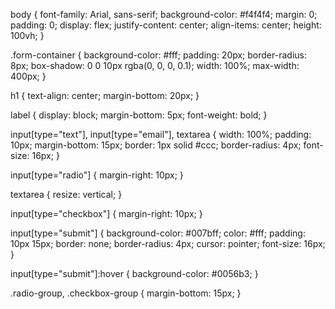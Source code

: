 body {
    font-family: Arial, sans-serif;
    background-color: #f4f4f4;
    margin: 0;
    padding: 0;
    display: flex;
    justify-content: center;
    align-items: center;
    height: 100vh;
}

.form-container {
    background-color: #fff;
    padding: 20px;
    border-radius: 8px;
    box-shadow: 0 0 10px rgba(0, 0, 0, 0.1);
    width: 100%;
    max-width: 400px;
}

h1 {
    text-align: center;
    margin-bottom: 20px;
}

label {
    display: block;
    margin-bottom: 5px;
    font-weight: bold;
}

input[type="text"], input[type="email"], textarea {
    width: 100%;
    padding: 10px;
    margin-bottom: 15px;
    border: 1px solid #ccc;
    border-radius: 4px;
    font-size: 16px;
}

input[type="radio"] {
    margin-right: 10px;
}

textarea {
    resize: vertical;
}

input[type="checkbox"] {
    margin-right: 10px;
}

input[type="submit"] {
    background-color: #007bff;
    color: #fff;
    padding: 10px 15px;
    border: none;
    border-radius: 4px;
    cursor: pointer;
    font-size: 16px;
}

input[type="submit"]:hover {
    background-color: #0056b3;
}

.radio-group, .checkbox-group {
    margin-bottom: 15px;
}